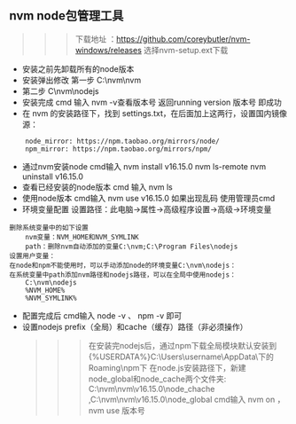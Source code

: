 ## nvm node包管理工具

>>> 下载地址 ：https://github.com/coreybutler/nvm-windows/releases 选择nvm-setup.ext下载
+ 安装之前先卸载所有的node版本
+ 安装弹出修改 第一步 C:\nvm\nvm
+ 第二步 C\nvm\nodejs
+ 安装完成 cmd 输入 nvm -v查看版本号 返回running version 版本号   即成功
+ 在 nvm 的安装路径下，找到 settings.txt，在后面加上这两行，设置国内镜像源：
```
    node_mirror: https://npm.taobao.org/mirrors/node/
    npm_mirror: https://npm.taobao.org/mirrors/npm/
```
+ 通过nvm安装node cmd输入   nvm install v16.15.0   nvm ls-remote   nvm uninstall v16.15.0
+ 查看已经安装的node版本 cmd  输入 nvm ls 
+ 使用node版本  cmd输入 nvm use v16.15.0  如果出现乱码 使用管理员cmd 
+ 环境变量配置 设置路径：此电脑->属性->高级程序设置->高级->环境变量
```
删除系统变量中的如下设置
    nvm变量：NVM_HOME和NVM_SYMLINK
    path：删除nvm自动添加的变量C:\nvm;C:\Program Files\nodejs
设置用户变量：
在node和npm不能使用时，可以手动添加node的环境变量C:\nvm\nodejs：
在系统变量中path添加nvm路径和nodejs路径，可以在全局中使用nodejs：
    C:\nvm\nodejs
    %NVM_HOME%
    %NVM_SYMLINK% 

```

+ 配置完成后 cmd输入 node -v   、 npm -v 即可
+ 设置nodejs prefix（全局）和cache（缓存）路径（非必须操作）
    >>> 在安装完nodejs后，通过npm下载全局模块默认安装到{%USERDATA%}C:\Users\username\AppData\下的Roaming\npm下
    >>> 在node.js安装路径下，新建node_global和node_cache两个文件夹: C:\nvm\nvm\v16.15.0\node_chache  ,C:\nvm\nvm\v16.15.0\node_global 
    >>> cmd输入 nvm on   ，nvm use 版本号 